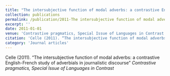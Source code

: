 ```yaml
---
title: "The intersubjective function of modal adverbs: a contrastive English-French study of adverbials in journalistic discourse"
collection: publications
permalink: /publication/2011-The intersubjective function of modal adverbs a contrastive English-French study of adverbials in journalistic discourse
excerpt: ''
date: 2011-01-01
venue: 'Contrastive pragmatics, Special Issue of Languages in Contrast'
citation: 'Celle (2011). “The intersubjective function of modal adverbs: a contrastive English-French study of adverbials in journalistic discourse” <i>Contrastive pragmatics, Special Issue of Languages in Contrast</i>'
category: 'Journal articles'
---
```

Celle (2011). “The intersubjective function of modal adverbs: a contrastive English-French study of adverbials in journalistic discourse” <i>Contrastive pragmatics, Special Issue of Languages in Contrast</i>